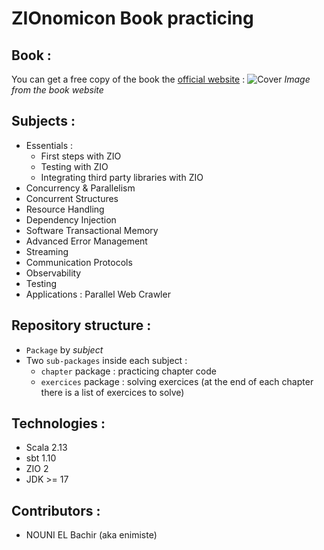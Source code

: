 # ZIOnomicon Book practicing

## Book :
You can get a free copy of the book the [official website](https://www.zionomicon.com/) :
![Cover](https://www.zionomicon.com/images/min/book-img.png)
*Image from the book website*

## Subjects :
- Essentials :
  - First steps with ZIO
  - Testing with ZIO
  - Integrating third party libraries with ZIO
- Concurrency & Parallelism
- Concurrent Structures
- Resource Handling
- Dependency Injection
- Software Transactional Memory
- Advanced Error Management
- Streaming
- Communication Protocols
- Observability
- Testing
- Applications : Parallel Web Crawler

## Repository structure :
- `Package` by *subject*
- Two `sub-packages` inside each subject :
  - `chapter` package : practicing chapter code
  - `exercices` package : solving exercices (at the end of each chapter there is a list of exercices to solve)

## Technologies :
- Scala 2.13
- sbt 1.10
- ZIO 2
- JDK >= 17

## Contributors :
- NOUNI EL Bachir (aka enimiste)